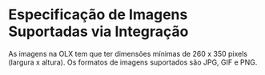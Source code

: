 # Especificação de Imagens Suportadas via Integração

As imagens na OLX tem que ter dimensões mínimas de 260 x 350 pixels (largura x altura). Os formatos de imagens suportados são JPG, GIF e PNG.

